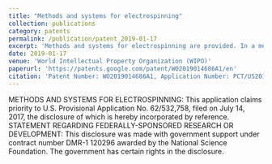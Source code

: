 ```yaml
---
title: "Methods and systems for electrospinning"
collection: publications
category: patents
permalink: /publication/patent_2019-01-17
excerpt: 'Methods and systems for electrospinning are provided. In a method of electrospinning, a solidifiable fluid is dispensed from a nozzle and biased at a first DC voltage. A fiber stream is drawn from the fluid using a collector biased to a second DC voltage. The fiber stream may be moved orthogonal to a direct stream path using a plurality of inter-electrodes biased to one or more midstream voltages (which may vary over time). The fiber stream is collected on the collector...'
date: 2019-01-17
venue: 'World Intellectual Property Organization (WIPO)'
paperurl: 'https://patents.google.com/patent/WO2019014686A1/en'
citation: 'Patent Number: WO2019014686A1, Application Number: PCT/US2018/042354'
---
```


METHODS AND SYSTEMS FOR ELECTROSPINNING:
This application claims priority to U.S. Provisional Application No. 62/532,758, filed on July 14, 2017, the disclosure of which is hereby incorporated by reference.
STATEMENT REGARDING FEDERALLY-SPONSORED RESEARCH OR DEVELOPMENT:
This disclosure was made with government support under contract number DMR-1 120296 awarded by the National Science Foundation. The government has certain rights in the disclosure.
